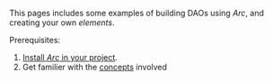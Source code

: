 This pages includes some examples of building DAOs using *Arc*, and creating your own *elements*.

Prerequisites: 
1. [Install *Arc* in your project](README.md).
2. Get familier with the [concepts](concepts.md) involved

